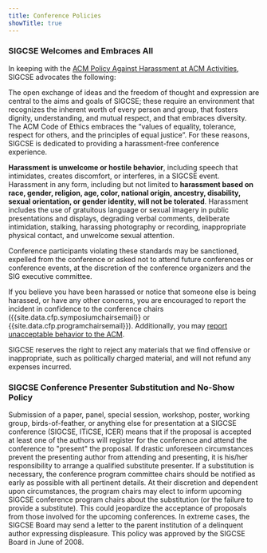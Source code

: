 ```yaml
---
title: Conference Policies
showTitle: true
---
```


<h3>SIGCSE Welcomes and Embraces All</h3>

In keeping with the [ACM Policy Against Harassment at ACM Activities](https://www.acm.org/about-acm/policy-against-harassment), SIGCSE advocates the following:

The open exchange of ideas and the freedom of thought and expression are central to the aims and goals of SIGCSE; these require an environment that recognizes the inherent worth of every person and group, that fosters dignity, understanding, and mutual respect, and that embraces diversity. The ACM Code of Ethics embraces the “values of equality, tolerance, respect for others, and the principles of equal justice”. For these reasons, SIGCSE is dedicated to providing a harassment-free conference experience.

**Harassment is unwelcome or hostile behavior**, including speech that intimidates, creates discomfort, or interferes, in a SIGCSE event. Harassment in any form, including but not limited to **harassment based on race, gender, religion, age, color, national origin, ancestry, disability, sexual orientation, or gender identity, will not be tolerated**. Harassment includes the use of gratuitous language or sexual imagery in public presentations and displays, degrading verbal comments, deliberate intimidation, stalking, harassing photography or recording, inappropriate physical contact, and unwelcome sexual attention.

Conference participants violating these standards may be sanctioned, expelled from the conference or asked not to attend future conferences or conference events, at the discretion of the conference organizers and the SIG executive committee.

If you believe you have been harassed or notice that someone else is being harassed, or have any other concerns, you are encouraged to report the incident in confidence to the conference chairs ({{site.data.cfp.symposiumchairsemail}} or {{site.data.cfp.programchairsemail}}).  Additionally, you may [report unacceptable behavior to the ACM](https://www.acm.org/about-acm/reporting-unacceptable-behavior).

SIGCSE reserves the right to reject any materials that we find offensive or inappropriate, such as politically charged material, and will not refund any expenses incurred.


<h3>SIGCSE Conference Presenter Substitution and No-Show Policy</h3>

Submission of a paper, panel, special session, workshop, poster, working group, birds-of-feather, or anything else for presentation at a SIGCSE conference (SIGCSE, ITiCSE, ICER) means that if the proposal is accepted at least one of the authors will register for the conference and attend the conference to "present" the proposal. If drastic unforeseen circumstances prevent the presenting author from attending and presenting, it is his/her responsibility to arrange a qualified substitute presenter. If a substitution is necessary, the conference program committee chairs should be notified as early as possible with all pertinent details. At their discretion and dependent upon circumstances, the program chairs may elect to inform upcoming SIGCSE conference program chairs about the substitution (or the failure to provide a substitute). This could jeopardize the acceptance of proposals from those involved for the upcoming conferences. In extreme cases, the SIGCSE Board may send a letter to the parent institution of a delinquent author expressing displeasure. This policy was approved by the SIGCSE Board in June of 2008.
